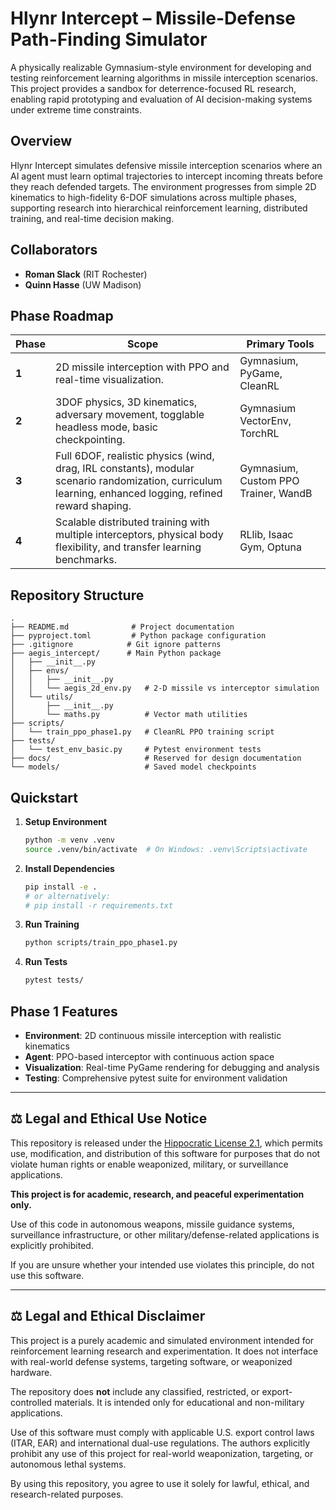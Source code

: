 # Hlynr Intercept – Missile-Defense Path-Finding Simulator

A physically realizable Gymnasium-style environment for developing and testing reinforcement learning algorithms in missile interception scenarios. This project provides a sandbox for deterrence-focused RL research, enabling rapid prototyping and evaluation of AI decision-making systems under extreme time constraints.

## Overview

Hlynr Intercept simulates defensive missile interception scenarios where an AI agent must learn optimal trajectories to intercept incoming threats before they reach defended targets. The environment progresses from simple 2D kinematics to high-fidelity 6-DOF simulations across multiple phases, supporting research into hierarchical reinforcement learning, distributed training, and real-time decision making.

## Collaborators

* **Roman Slack** (RIT Rochester)
* **Quinn Hasse** (UW Madison)

## Phase Roadmap

| Phase | Scope                                                                                                 | Primary Tools                          |
|-------|-------------------------------------------------------------------------------------------------------|----------------------------------------|
| **1** | 2D missile interception with PPO and real-time visualization.                                         | Gymnasium, PyGame, CleanRL             |
| **2** | 3DOF physics, 3D kinematics, adversary movement, togglable headless mode, basic checkpointing.        | Gymnasium VectorEnv, TorchRL           |
| **3** | Full 6DOF, realistic physics (wind, drag, IRL constants), modular scenario randomization, curriculum learning, enhanced logging, refined reward shaping. | Gymnasium, Custom PPO Trainer, WandB   |
| **4** | Scalable distributed training with multiple interceptors, physical body flexibility, and transfer learning benchmarks. | RLlib, Isaac Gym, Optuna               |


## Repository Structure

```
.
├── README.md              # Project documentation
├── pyproject.toml         # Python package configuration
├── .gitignore            # Git ignore patterns
├── aegis_intercept/      # Main Python package
│   ├── __init__.py
│   ├── envs/
│   │   ├── __init__.py
│   │   └── aegis_2d_env.py   # 2-D missile vs interceptor simulation
│   └── utils/
│       ├── __init__.py
│       └── maths.py          # Vector math utilities
├── scripts/
│   └── train_ppo_phase1.py   # CleanRL PPO training script
├── tests/
│   └── test_env_basic.py     # Pytest environment tests
├── docs/                     # Reserved for design documentation
└── models/                   # Saved model checkpoints
```

## Quickstart

1. **Setup Environment**
   ```bash
   python -m venv .venv
   source .venv/bin/activate  # On Windows: .venv\Scripts\activate
   ```

2. **Install Dependencies**
   ```bash
   pip install -e .
   # or alternatively:
   # pip install -r requirements.txt
   ```

3. **Run Training**
   ```bash
   python scripts/train_ppo_phase1.py
   ```

4. **Run Tests**
   ```bash
   pytest tests/
   ```

## Phase 1 Features

* **Environment**: 2D continuous missile interception with realistic kinematics
* **Agent**: PPO-based interceptor with continuous action space
* **Visualization**: Real-time PyGame rendering for debugging and analysis
* **Testing**: Comprehensive pytest suite for environment validation

---

## ⚖️ Legal and Ethical Use Notice

This repository is released under the [Hippocratic License 2.1](./LICENSE), which permits use, modification, and distribution of this software for purposes that do not violate human rights or enable weaponized, military, or surveillance applications.

**This project is for academic, research, and peaceful experimentation only.**

Use of this code in autonomous weapons, missile guidance systems, surveillance infrastructure, or other military/defense-related applications is explicitly prohibited.

If you are unsure whether your intended use violates this principle, do not use this software.


---

## ⚖️ Legal and Ethical Disclaimer

This project is a purely academic and simulated environment intended for reinforcement learning research and experimentation. It does not interface with real-world defense systems, targeting software, or weaponized hardware.

The repository does **not** include any classified, restricted, or export-controlled materials. It is intended only for educational and non-military applications.

Use of this software must comply with applicable U.S. export control laws (ITAR, EAR) and international dual-use regulations. The authors explicitly prohibit any use of this project for real-world weaponization, targeting, or autonomous lethal systems.

By using this repository, you agree to use it solely for lawful, ethical, and research-related purposes.

